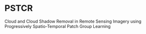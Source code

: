 # PSTCR
Cloud and Cloud Shadow Removal in Remote Sensing Imagery using Progressively Spatio-Temporal Patch Group Learning
